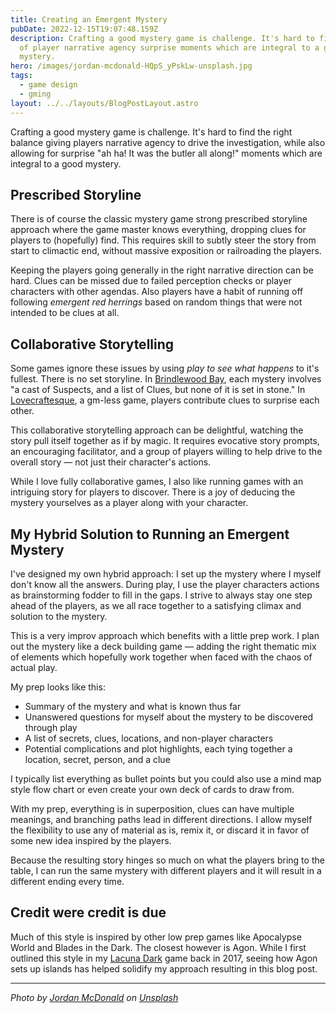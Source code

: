 ```yaml
---
title: Creating an Emergent Mystery
pubDate: 2022-12-15T19:07:48.159Z
description: Crafting a good mystery game is challenge. It's hard to find the right balance
  of player narrative agency surprise moments which are integral to a good
  mystery.
hero: /images/jordan-mcdonald-HQpS_yPskLw-unsplash.jpg
tags:
  - game design
  - gming
layout: ../../layouts/BlogPostLayout.astro
---
```


Crafting a good mystery game is challenge. It's hard to find the right balance giving players narrative agency to drive the investigation, while also allowing for surprise "ah ha! It was the butler all along!" moments which are integral to a good mystery.

## Prescribed Storyline

There is of course the classic mystery game strong prescribed storyline approach where the game master knows everything, dropping clues for players to (hopefully) find. This requires skill to subtly steer the story from start to climactic end, without massive exposition or railroading the players.

Keeping the players going generally in the right narrative direction can be hard. Clues can be missed due to failed perception checks or player characters with other agendas. Also players have a habit of running off following *emergent red herrings* based on random things that were not intended to be clues at all.

## Collaborative Storytelling

Some games ignore these issues by using *play to see what happens* to it's fullest. There is no set storyline. In [Brindlewood Bay](https://www.drivethrurpg.com/product/410316/Brindlewood-Bay-Kickstarter-Edition), each mystery involves "a cast of Suspects, and a list of Clues, but none of it is set in stone." In [Lovecraftesque](https://blackarmada.com/lovecraftesque/), a gm-less game, players contribute clues to surprise each other.

This collaborative storytelling approach can be delightful, watching the story pull itself together as if by magic. It requires evocative story prompts, an encouraging facilitator, and a group of players willing to help drive to the overall story — not just their character's actions.

While I love fully collaborative games, I also like running games with an intriguing story for players to discover. There is a joy of deducing the mystery yourselves as a player along with your character.

## My Hybrid Solution to Running an Emergent Mystery

I've designed my own hybrid approach: I set up the mystery where I myself don't know all the answers. During play, I use the player characters actions as brainstorming fodder to fill in the gaps. I strive to always stay one step ahead of the players, as we all race together to a satisfying climax and solution to the mystery.

This is a very improv approach which benefits with a little prep work. I plan out the mystery like a deck building game — adding the right thematic mix of elements which hopefully work together when faced with the chaos of actual play.

My prep looks like this:

* Summary of the mystery and what is known thus far
* Unanswered questions for myself about the mystery to be discovered through play
* A list of secrets, clues, locations, and non-player characters
* Potential complications and plot highlights, each tying together a location, secret, person, and a clue

I typically list everything as bullet points but you could also use a mind map style flow chart or even create your own deck of cards to draw from.

With my prep, everything is in superposition, clues can have multiple meanings, and branching paths lead in different directions. I allow myself the flexibility to use any of material as is, remix it, or discard it in favor of some new idea inspired by the players.

Because the resulting story hinges so much on what the players bring to the table, I can run the same mystery with different players and it will result in a different ending every time.

## Credit were credit is due

Much of this style is inspired by other low prep games like Apocalypse World and Blades in the Dark. The closest however is Agon. While I first outlined this style in my [Lacuna Dark](https://colinaut.itch.io/lacuna-dark) game back in 2017, seeing how Agon sets up islands has helped solidify my approach resulting in this blog post.

---

*Photo by <a href="https://unsplash.com/@jordanmcdonald?utm_source=unsplash&utm_medium=referral&utm_content=creditCopyText">Jordan McDonald</a> on <a href="https://unsplash.com/s/photos/noir-mystery?utm_source=unsplash&utm_medium=referral&utm_content=creditCopyText">Unsplash</a>*
  